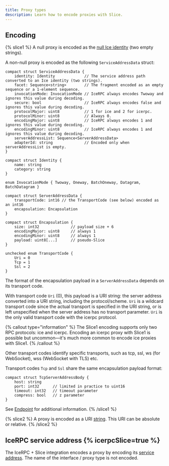 ```yaml
---
title: Proxy types
description: Learn how to encode proxies with Slice.
---
```


## Encoding

{% slice1 %}
A null proxy is encoded as the [null Ice identity](/icerpc-for-ice-users/rpc-core/ice-identity) (two empty strings).

A non-null proxy is encoded as the following `ServiceAddressData` struct:

```slice {% addMode=true %}
compact struct ServiceAddressData {
    identity: Identity             // The service address path converted to an Ice identity (two strings).
    facet: Sequence<string>        // The fragment encoded as an empty sequence or a 1-element sequence.
    invocationMode: InvocationMode // IceRPC always encodes Twoway and ignores this value during decoding.
    secure: bool                   // IceRPC always encodes false and ignores this value during decoding.
    protocolMajor: uint8           // 1 for ice and 2 for icerpc.
    protocolMinor: uint8           // Always 0.
    encodingMajor: uint8           // IceRPC always encodes 1 and ignores this value during decoding.
    encodingMinor: uint8           // IceRPC always encodes 1 and ignores this value during decoding.
    serverAddressList: Sequence<ServerAddressData>
    adapterId: string              // Encoded only when serverAddressList is empty.
}

compact struct Identity {
    name: string
    category: string
}

enum InvocationMode { Twoway, Oneway, BatchOneway, Datagram, BatchDatagram }

compact struct ServerAddressData {
    transportCode: int16 // the TransportCode (see below) encoded as an int16
    encapsulation: Encapsulation
}

compact struct Encapsulation {
    size: int32              // payload size + 6
    encodingMajor: uint8     // always 1
    encodingMinor: uint8     // always 1
    payload: uint8[...]      // pseudo-Slice
}

unchecked enum TransportCode {
    Uri = 0
    Tcp = 1
    Ssl = 2
}
```

The format of the encapsulation payload in a `ServerAddressData` depends on its transport code.

With transport code `Uri` (0), this payload is a URI string: the server address converted into a URI string, including
the protocol/scheme. `Uri` is a wildcard transport code since the actual transport is specified in the URI string, or is
left unspecified when the server address has no transport parameter. `Uri` is the only valid transport code with the
icerpc protocol.

{% callout type="information" %}
The Slice1 encoding supports only two RPC protocols: ice and icerpc. Encoding an icerpc proxy with Slice1 is possible
but uncommon—it's much more common to encode ice proxies with Slice1.
{% /callout %}

Other transport codes identify specific transports, such as tcp, ssl, ws (for WebSocket), wss (WebSocket with TLS) etc.

Transport codes `Tcp` and `Ssl` share the same encapsulation payload format:

```slice {% addMode=true %}
compact struct TcpServerAddressBody {
    host: string
    port: int32      // limited in practice to uint16
    timeout: int32   // timeout parameter
    compress: bool   // z parameter
}
```

See [Endpoint] for additional information.
{% /slice1 %}

{% slice2 %}
A proxy is encoded as a URI [string]. This URI can be absolute or relative.
{% /slice2 %}

## IceRPC service address {% icerpcSlice=true %}

The IceRPC + Slice integration encodes a proxy by encoding its [service address]. The name of the interface / proxy type
is not encoded.

[service address]: /icerpc/invocation/service-address
[Endpoint]: ../../icerpc-for-ice-users/rpc-core/endpoint
[string]: ../primitive-types#String
